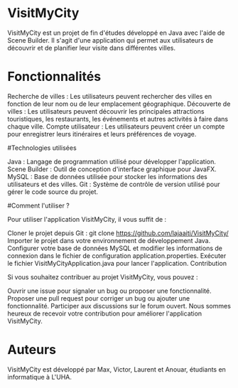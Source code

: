 # VisitMyCity
VisitMyCity est un projet de fin d'études développé en Java avec l'aide de Scene Builder. Il s'agit d'une application qui permet aux utilisateurs de découvrir et de planifier leur visite dans différentes villes.

# Fonctionnalités

Recherche de villes : Les utilisateurs peuvent rechercher des villes en fonction de leur nom ou de leur emplacement géographique.
Découverte de villes : Les utilisateurs peuvent découvrir les principales attractions touristiques, les restaurants, les événements et autres activités à faire dans chaque ville.
Compte utilisateur : Les utilisateurs peuvent créer un compte pour enregistrer leurs itinéraires et leurs préférences de voyage.

#Technologies utilisées

Java : Langage de programmation utilisé pour développer l'application.
Scene Builder : Outil de conception d'interface graphique pour JavaFX.
MySQL : Base de données utilisée pour stocker les informations des utilisateurs et des villes.
Git : Système de contrôle de version utilisé pour gérer le code source du projet.

#Comment l'utiliser ?

Pour utiliser l'application VisitMyCity, il vous suffit de :

Cloner le projet depuis Git : git clone https://github.com/lajaaiti/VisitMyCity/
Importer le projet dans votre environnement de développement Java.
Configurer votre base de données MySQL et modifier les informations de connexion dans le fichier de configuration application.properties.
Exécuter le fichier VisitMyCityApplication.java pour lancer l'application.
Contribution

Si vous souhaitez contribuer au projet VisitMyCity, vous pouvez :

Ouvrir une issue pour signaler un bug ou proposer une fonctionnalité.
Proposer une pull request pour corriger un bug ou ajouter une fonctionnalité.
Participer aux discussions sur le forum ouvert.
Nous sommes heureux de recevoir votre contribution pour améliorer l'application VisitMyCity.

# Auteurs

VisitMyCity est développé par Max, Victor, Laurent et Anouar, étudiants en informatique à L'UHA.

